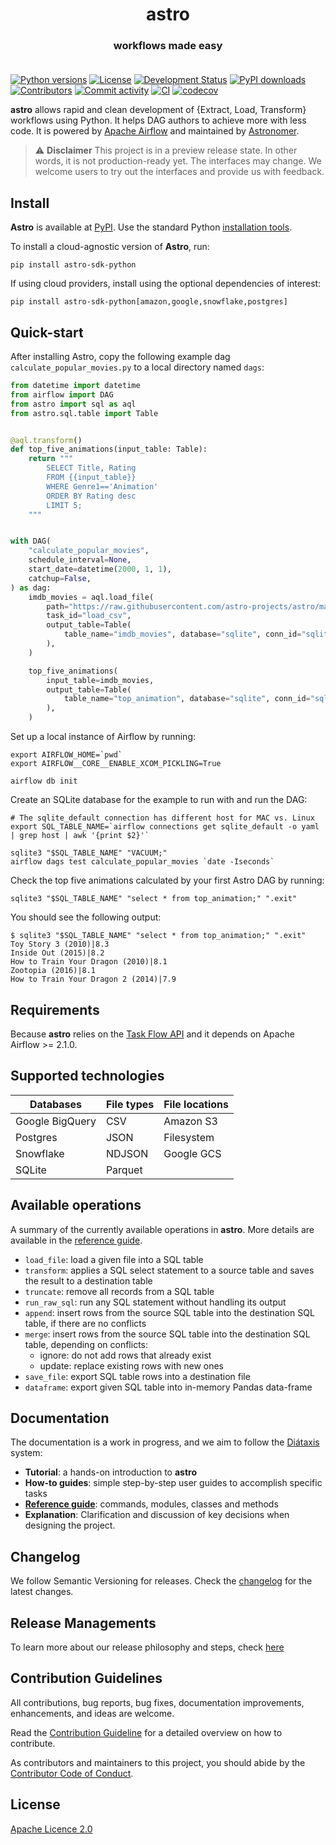 <h1 align="center">
  astro
</h1>
  <h3 align="center">
  workflows made easy<br><br>
</h3>

[![Python versions](https://img.shields.io/pypi/pyversions/astro-sdk-python.svg)](https://pypi.org/pypi/astro-sdk-python)
[![License](https://img.shields.io/pypi/l/astro-sdk-python.svg)](https://pypi.org/pypi/astro-sdk-python)
[![Development Status](https://img.shields.io/pypi/status/astro-sdk-python.svg)](https://pypi.org/pypi/astro-sdk-python)
[![PyPI downloads](https://img.shields.io/pypi/dm/astro-sdk-python.svg)](https://pypistats.org/packages/astro-sdk-python)
[![Contributors](https://img.shields.io/github/contributors/astro-projects/astro)](https://github.com/astronomer/astro-sdk)
[![Commit activity](https://img.shields.io/github/commit-activity/m/astro-projects/astro)](https://github.com/astronomer/astro-sdk)
[![CI](https://github.com/astronomer/astro-sdk/actions/workflows/ci.yaml/badge.svg)](https://github.com/astronomer/astro-sdk)
[![codecov](https://codecov.io/gh/astro-projects/astro/branch/main/graph/badge.svg?token=MI4SSE50Q6)](https://codecov.io/gh/astro-projects/astro)

**astro** allows rapid and clean development of {Extract, Load, Transform} workflows using Python.
It helps DAG authors to achieve more with less code.
It is powered by [Apache Airflow](https://airflow.apache.org) and maintained by [Astronomer](https://astronomer.io).

> :warning: **Disclaimer** This project is in a preview release state. In other words, it is not production-ready yet.
The interfaces may change. We welcome users to try out the interfaces and provide us with feedback.

## Install

**Astro** is available at [PyPI](https://pypi.org/project/astro-sdk-python/). Use the standard Python
[installation tools](https://packaging.python.org/en/latest/tutorials/installing-packages/).

To install a cloud-agnostic version of **Astro**, run:

```
pip install astro-sdk-python
```

If using cloud providers, install using the optional dependencies of interest:

```commandline
pip install astro-sdk-python[amazon,google,snowflake,postgres]
```

## Quick-start

After installing Astro, copy the following example dag `calculate_popular_movies.py` to a local directory named `dags`:

```Python
from datetime import datetime
from airflow import DAG
from astro import sql as aql
from astro.sql.table import Table


@aql.transform()
def top_five_animations(input_table: Table):
    return """
        SELECT Title, Rating
        FROM {{input_table}}
        WHERE Genre1=='Animation'
        ORDER BY Rating desc
        LIMIT 5;
    """


with DAG(
    "calculate_popular_movies",
    schedule_interval=None,
    start_date=datetime(2000, 1, 1),
    catchup=False,
) as dag:
    imdb_movies = aql.load_file(
        path="https://raw.githubusercontent.com/astro-projects/astro/main/tests/data/imdb.csv",
        task_id="load_csv",
        output_table=Table(
            table_name="imdb_movies", database="sqlite", conn_id="sqlite_default"
        ),
    )

    top_five_animations(
        input_table=imdb_movies,
        output_table=Table(
            table_name="top_animation", database="sqlite", conn_id="sqlite_default"
        ),
    )
```

Set up a local instance of Airflow by running:

```shell
export AIRFLOW_HOME=`pwd`
export AIRFLOW__CORE__ENABLE_XCOM_PICKLING=True

airflow db init
```

Create an SQLite database for the example to run with and run the DAG:

```shell
# The sqlite_default connection has different host for MAC vs. Linux
export SQL_TABLE_NAME=`airflow connections get sqlite_default -o yaml | grep host | awk '{print $2}'`

sqlite3 "$SQL_TABLE_NAME" "VACUUM;"
airflow dags test calculate_popular_movies `date -Iseconds`
```

Check the top five animations calculated by your first Astro DAG by running:

```shell
sqlite3 "$SQL_TABLE_NAME" "select * from top_animation;" ".exit"
```

You should see the following output:

```console
$ sqlite3 "$SQL_TABLE_NAME" "select * from top_animation;" ".exit"
Toy Story 3 (2010)|8.3
Inside Out (2015)|8.2
How to Train Your Dragon (2010)|8.1
Zootopia (2016)|8.1
How to Train Your Dragon 2 (2014)|7.9
```

## Requirements

Because **astro** relies on the [Task Flow API](https://airflow.apache.org/docs/apache-airflow/stable/concepts/taskflow.html) and
it depends on Apache Airflow >= 2.1.0.

## Supported technologies

| Databases       | File types | File locations |
|-----------------|------------|----------------|
| Google BigQuery | CSV        | Amazon S3      |
| Postgres        | JSON       | Filesystem     |
| Snowflake       | NDJSON     | Google GCS     |
| SQLite          | Parquet    |                |


## Available operations

A summary of the currently available operations in **astro**. More details are available in the [reference guide](docs/OLD_README.md).
* `load_file`: load a given file into a SQL table
* `transform`: applies a SQL select statement to a source table and saves the result to a destination table
* `truncate`: remove all records from a SQL table
* `run_raw_sql`: run any SQL statement without handling its output
* `append`: insert rows from the source SQL table into the destination SQL table, if there are no conflicts
* `merge`: insert rows from the source SQL table into the destination SQL table, depending on conflicts:
  * ignore: do not add rows that already exist
  * update: replace existing rows with new ones
* `save_file`: export SQL table rows into a destination file
* `dataframe`: export given SQL table into in-memory Pandas data-frame

## Documentation

The documentation is a work in progress, and we aim to follow the [Diátaxis](https://diataxis.fr/) system:
* **Tutorial**: a hands-on introduction to **astro**
* **How-to guides**: simple step-by-step user guides to accomplish specific tasks
* **[Reference guide](docs/OLD_README.md)**: commands, modules, classes and methods
* **Explanation**: Clarification and discussion of key decisions when designing the project.

## Changelog

We follow Semantic Versioning for releases. Check the [changelog](docs/CHANGELOG.md) for the latest changes.

## Release Managements

To learn more about our release philosophy and steps, check [here](docs/RELEASE.md)

## Contribution Guidelines

All contributions, bug reports, bug fixes, documentation improvements, enhancements, and ideas are welcome.

Read the [Contribution Guideline](docs/CONTRIBUTING.md) for a detailed overview on how to contribute.

As contributors and maintainers to this project, you should abide by the [Contributor Code of Conduct](docs/CODE_OF_CONDUCT.md).

## License

[Apache Licence 2.0](LICENSE)

